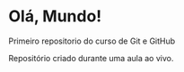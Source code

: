 # Olá, Mundo!
 Primeiro repositorio do curso de Git e GitHub

Repositório criado durante uma aula ao vivo.

